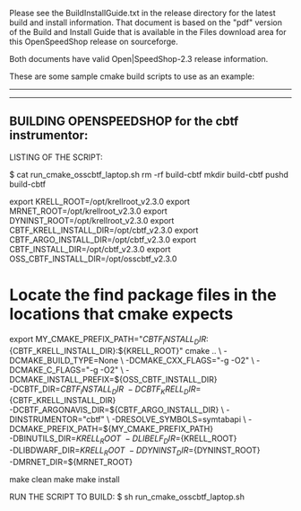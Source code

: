 
Please see the BuildInstallGuide.txt in the release directory for the latest build
and install information.  That document is based on the "pdf" version 
of the Build and Install Guide that is available in the Files download 
area for this OpenSpeedShop release on sourceforge.

Both documents have valid Open|SpeedShop-2.3 release information.

These are some sample cmake build scripts to use as an example:

-------------------------------------------------------------------

-------------------------------------------------------------------
BUILDING OPENSPEEDSHOP for the cbtf instrumentor:
-------------------------------------------------------------------

LISTING OF THE SCRIPT:

$ cat run_cmake_osscbtf_laptop.sh
rm -rf build-cbtf
mkdir build-cbtf
pushd build-cbtf

export KRELL_ROOT=/opt/krellroot_v2.3.0
export MRNET_ROOT=/opt/krellroot_v2.3.0
export DYNINST_ROOT=/opt/krellroot_v2.3.0
export CBTF_KRELL_INSTALL_DIR=/opt/cbtf_v2.3.0
export CBTF_ARGO_INSTALL_DIR=/opt/cbtf_v2.3.0
export CBTF_INSTALL_DIR=/opt/cbtf_v2.3.0
export OSS_CBTF_INSTALL_DIR=/opt/osscbtf_v2.3.0

# Locate the find package files in the locations that cmake expects
export MY_CMAKE_PREFIX_PATH="${CBTF_INSTALL_DIR}:${CBTF_KRELL_INSTALL_DIR}:${KRELL_ROOT}"
cmake .. \
       -DCMAKE_BUILD_TYPE=None \
       -DCMAKE_CXX_FLAGS="-g -O2" \
       -DCMAKE_C_FLAGS="-g -O2" \
       -DCMAKE_INSTALL_PREFIX=${OSS_CBTF_INSTALL_DIR}\
       -DCBTF_DIR=${CBTF_INSTALL_DIR} \
       -DCBTF_KRELL_DIR=${CBTF_KRELL_INSTALL_DIR} \
       -DCBTF_ARGONAVIS_DIR=${CBTF_ARGO_INSTALL_DIR} \
       -DINSTRUMENTOR="cbtf" \
       -DRESOLVE_SYMBOLS=symtabapi \
       -DCMAKE_PREFIX_PATH=${MY_CMAKE_PREFIX_PATH} \
       -DBINUTILS_DIR=${KRELL_ROOT} \
       -DLIBELF_DIR=${KRELL_ROOT} \
       -DLIBDWARF_DIR=${KRELL_ROOT} \
       -DDYNINST_DIR=${DYNINST_ROOT} \
       -DMRNET_DIR=${MRNET_ROOT} 

make clean
make
make install

RUN THE SCRIPT TO BUILD:
$ sh run_cmake_osscbtf_laptop.sh



